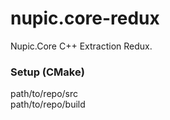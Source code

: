 # nupic.core-redux
Nupic.Core C++ Extraction Redux.

### Setup (CMake)

path/to/repo/src  
path/to/repo/build
